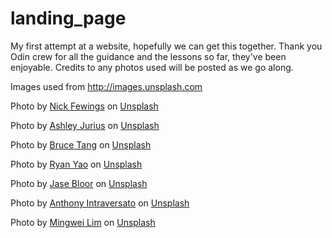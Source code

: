 # landing_page
My first attempt at a website, hopefully we can get this together.
Thank you Odin crew for all the guidance and the lessons so far, they've been enjoyable. 
Credits to any photos used will be posted as we go along. 

Images used from http://images.unsplash.com

Photo by <a href="https://unsplash.com/@jannerboy62?utm_source=unsplash&utm_medium=referral&utm_content=creditCopyText">Nick Fewings</a> on <a href="https://unsplash.com/t/business-work?utm_source=unsplash&utm_medium=referral&utm_content=creditCopyText">Unsplash</a>

 Photo by <a href="https://unsplash.com/@ashleyjurius?utm_source=unsplash&utm_medium=referral&utm_content=creditCopyText">Ashley Jurius</a> on <a href="https://unsplash.com/s/photos/anime-logo?utm_source=unsplash&utm_medium=referral&utm_content=creditCopyText">Unsplash</a>


Photo by <a href="https://unsplash.com/@brucetml?utm_source=unsplash&utm_medium=referral&utm_content=creditCopyText">Bruce Tang</a> on <a href="https://unsplash.com/s/photos/anime?utm_source=unsplash&utm_medium=referral&utm_content=creditCopyText">Unsplash</a>
    

Photo by <a href="https://unsplash.com/@ryanqyao?utm_source=unsplash&utm_medium=referral&utm_content=creditCopyText">Ryan Yao</a> on <a href="https://unsplash.com/s/photos/anime?utm_source=unsplash&utm_medium=referral&utm_content=creditCopyText">Unsplash</a>


Photo by <a href="https://unsplash.com/@jasebloor?utm_source=unsplash&utm_medium=referral&utm_content=creditCopyText">Jase Bloor</a> on <a href="https://unsplash.com/s/photos/anime?utm_source=unsplash&utm_medium=referral&utm_content=creditCopyText">Unsplash</a>


Photo by <a href="https://unsplash.com/@anthonyintraversato?utm_source=unsplash&utm_medium=referral&utm_content=creditCopyText">Anthony Intraversato</a> on <a href="https://unsplash.com/s/photos/anime?utm_source=unsplash&utm_medium=referral&utm_content=creditCopyText">Unsplash</a>


Photo by <a href="https://unsplash.com/@cmzw?utm_source=unsplash&utm_medium=referral&utm_content=creditCopyText">Mingwei Lim</a> on <a href="https://unsplash.com/s/photos/anime?utm_source=unsplash&utm_medium=referral&utm_content=creditCopyText">Unsplash</a>
  